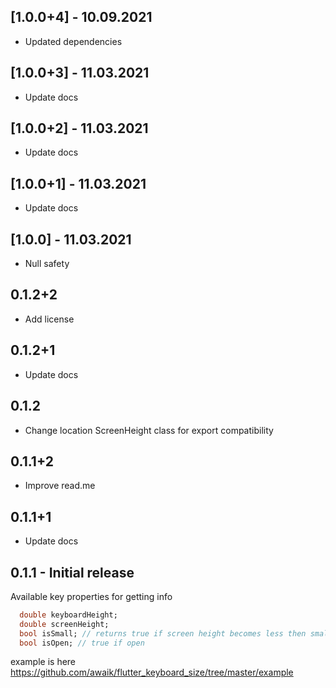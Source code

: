## [1.0.0+4] - 10.09.2021

* Updated dependencies

## [1.0.0+3] - 11.03.2021

* Update docs

## [1.0.0+2] - 11.03.2021

* Update docs

## [1.0.0+1] - 11.03.2021

* Update docs

## [1.0.0] - 11.03.2021

* Null safety

## 0.1.2+2

- Add license

## 0.1.2+1

- Update docs

## 0.1.2

- Change location ScreenHeight class for export compatibility

## 0.1.1+2

- Improve read.me

## 0.1.1+1

- Update docs


## 0.1.1 - Initial release

Available key properties for getting info

```dart
  double keyboardHeight;
  double screenHeight;
  bool isSmall; // returns true if screen height becomes less then smallSize property
  bool isOpen; // true if open
```
example is here https://github.com/awaik/flutter_keyboard_size/tree/master/example

